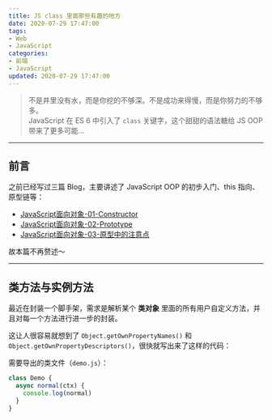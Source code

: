 ```yaml
---
title: JS class 里面那些有趣的地方
date: 2020-07-29 17:47:00
tags:
- Web
- JavaScript
categories:
- 前端
- JavaScript
updated: 2020-07-29 17:47:00
---
```


> <span class = 'introduction'>不是井里没有水，而是你挖的不够深。不是成功来得慢，而是你努力的不够多。</span><br/>
JavaScript 在 ES 6 中引入了 `class` 关键字，这个甜甜的语法糖给 JS OOP 带来了更多可能...

<!--more-->

<hr/>

## 前言

之前已经写过三篇 Blog，主要讲述了 JavaScript OOP 的初步入门、this 指向、原型链等：

<ul>
  <li><a href="https://www.wqh4u.cn/2019/12/07/JavaScript%E9%9D%A2%E5%90%91%E5%AF%B9%E8%B1%A1-01-Constructor/" rel="noopener noreferrer">JavaScript面向对象-01-Constructor</a></li>
  <li><a href="https://www.wqh4u.cn/2019/12/08/JavaScript%E9%9D%A2%E5%90%91%E5%AF%B9%E8%B1%A1-02-Prototype/" rel="noopener noreferrer">JavaScript面向对象-02-Prototype</a></li>
  <li><a href="https://www.wqh4u.cn/2020/01/14/JavaScript%E9%9D%A2%E5%90%91%E5%AF%B9%E8%B1%A1-03-%E5%8E%9F%E5%9E%8B%E4%B8%AD%E7%9A%84%E6%B3%A8%E6%84%8F%E7%82%B9/" rel="noopener noreferrer">JavaScript面向对象-03-原型中的注意点</a></li>
</ul>

故本篇不再赘述～

<hr />

## 类方法与实例方法

最近在封装一个脚手架，需求是解析某个 **类对象** 里面的所有用户自定义方法，并且对每一个方法进行进一步的封装。

这让人很容易就想到了 `Object.getOwnPropertyNames()` 和 `Object.getOwnPropertyDescriptors()`，很快就写出来了这样的代码：

需要导出的类文件（`demo.js`）：

```javascript
class Demo {
  async normal(ctx) {
    console.log(normal)
  }
}
```